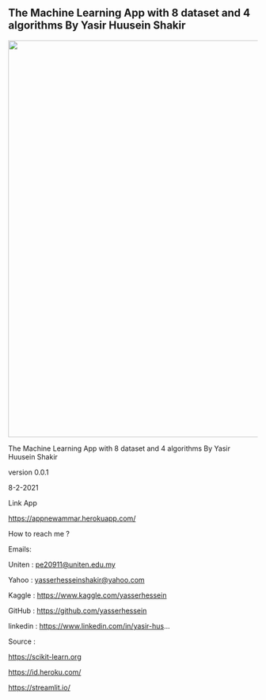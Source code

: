 ## The Machine Learning App with 8 dataset and 4 algorithms By Yasir Huusein Shakir





<img src="https://www.youtube.com/watch?v=3i_6EslIjiQ&t=18s" width="800px">





The Machine Learning App with 8 dataset and 4 algorithms By Yasir Huusein Shakir

version 0.0.1

8-2-2021

Link App

https://appnewammar.herokuapp.com/

How to reach me ?

Emails:

Uniten : pe20911@uniten.edu.my

Yahoo : yasserhesseinshakir@yahoo.com

Kaggle : https://www.kaggle.com/yasserhessein

GitHub : https://github.com/yasserhessein

linkedin : https://www.linkedin.com/in/yasir-hus...

Source :

https://scikit-learn.org

https://id.heroku.com/

https://streamlit.io/
